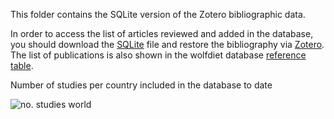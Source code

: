 This folder contains the SQLite version of the Zotero bibliographic data.  

In order to access the list of articles reviewed and added in the database, you should download the [SQLite](https://github.com/andreacorra/wolfdiet/raw/master/bibliography/zotero.sqlite) file and restore the bibliography via [Zotero](https://www.zotero.org/support/zotero_data#restoring_your_zotero_data_from_a_backup). The list of publications is also shown in the wolfdiet database [reference table](https://github.com/andreacorra/WolfDiet/wiki/Legend#reference).

Number of studies per country included in the database to date  

![no. studies world](https://github.com/andreacorra/wolfdiet/blob/master/images/no_studies_map.png)
